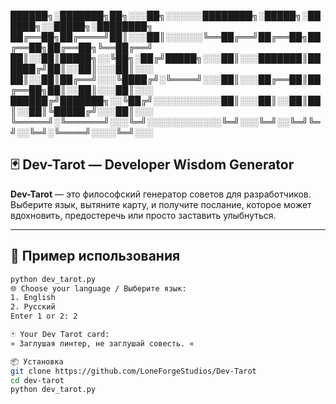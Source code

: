 
██████╗░███████╗██╗░░░██╗░░░░░░████████╗░█████╗░██████╗░░█████╗░████████╗
██╔══██╗██╔════╝██║░░░██║░░░░░░╚══██╔══╝██╔══██╗██╔══██╗██╔══██╗╚══██╔══╝
██║░░██║█████╗░░╚██╗░██╔╝█████╗░░░██║░░░███████║██████╔╝██║░░██║░░░██║░░░
██║░░██║██╔══╝░░░╚████╔╝░╚════╝░░░██║░░░██╔══██║██╔══██╗██║░░██║░░░██║░░░
██████╔╝███████╗░░╚██╔╝░░░░░░░░░░░██║░░░██║░░██║██║░░██║╚█████╔╝░░░██║░░░
╚═════╝░╚══════╝░░░╚═╝░░░░░░░░░░░░╚═╝░░░╚═╝░░╚═╝╚═╝░░╚═╝░╚════╝░░░░╚═╝░░░
                                                    
## 🃏 Dev-Tarot — Developer Wisdom Generator

**Dev-Tarot** — это философский генератор советов для разработчиков. Выберите язык, вытяните карту, и получите послание, которое может вдохновить, предостеречь или просто заставить улыбнуться.

---

## 🧪 Пример использования

```bash
python dev_tarot.py
🌐 Choose your language / Выберите язык:
1. English
2. Русский
Enter 1 or 2: 2

🃏 Your Dev Tarot card:
» Заглушая линтер, не заглушай совесть. «

📦 Установка
git clone https://github.com/LoneForgeStudios/Dev-Tarot
cd dev-tarot
python dev_tarot.py
